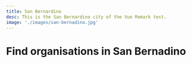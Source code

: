 ```yaml
---
title: San Bernardino
desc: This is the San Bernardino city of the Vue Remark test.
image: './images/san-bernadino.jpg'
---
```


# Find organisations in San Bernadino

